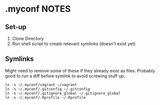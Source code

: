# .myconf NOTES

## Set-up

1. Clone Directory
2. Run shell script to create relevant symlinks (doesn't exist yet)

## Symlinks

Might need to remove some of these if they already exist as files.  Probably
good to run a diff before symlink to avoid screwing stuff up.

```
ln -s ~/.myconf/vagrant ~/vagrant
ln -s ~/.myconf/.gitconfig ~/.gitconfig
ln -s ~/.myconf/.gitignore_global ~/.gitignore_global
ln -s ~/.myconf/.Rprofile ~/.Rprofile
```
